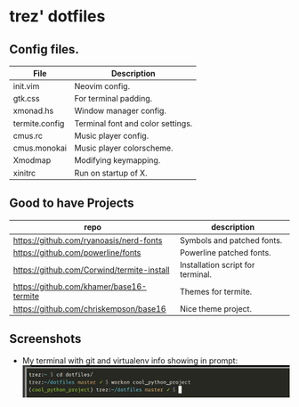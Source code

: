 # trez' dotfiles
## Config files.
| File           | Description                        |
| -------------- | ---------------------------------- |
| init.vim       | Neovim config.                     |
| gtk.css        | For terminal padding.              |
| xmonad.hs      | Window manager config.             |
| termite.config | Terminal font and color settings.  |
| cmus.rc        | Music player config.               |
| cmus.monokai   | Music player colorscheme.          |
| Xmodmap        | Modifying keymapping.              |
| xinitrc        | Run on startup of X.               |

## Good to have Projects
| repo                                       | description                       |
| ------------------------------------------ | --------------------------------- |
| https://github.com/ryanoasis/nerd-fonts    | Symbols and patched fonts.        |
| https://github.com/powerline/fonts         | Powerline patched fonts.          |
| https://github.com/Corwind/termite-install | Installation script for terminal. |
| https://github.com/khamer/base16-termite   | Themes for termite.               |
| https://github.com/chriskempson/base16     | Nice theme project.               |

## Screenshots
* My terminal with git and virtualenv info showing in prompt:
   ![Screenshot of terminal](https://raw.githubusercontent.com/trez/dotfiles/master/screenshots/prompt.png "Screenshot of terminal")
